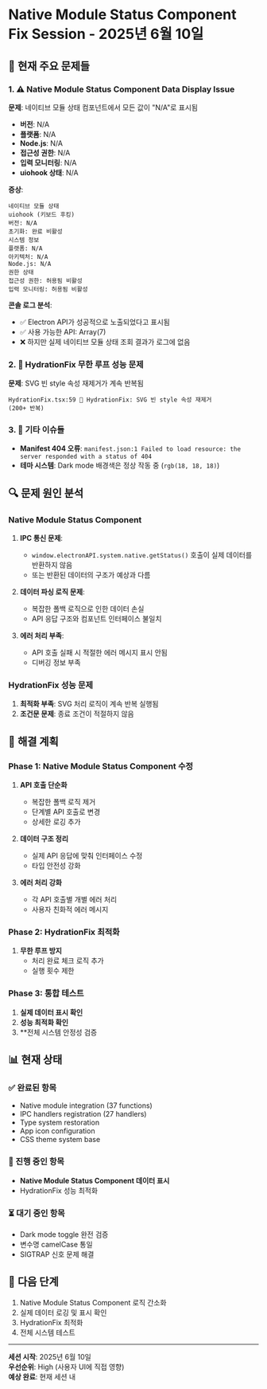 # Native Module Status Component Fix Session - 2025년 6월 10일

## 🚨 현재 주요 문제들

### 1. ⚠️ Native Module Status Component Data Display Issue
**문제**: 네이티브 모듈 상태 컴포넌트에서 모든 값이 "N/A"로 표시됨
- **버전**: N/A
- **플랫폼**: N/A  
- **Node.js**: N/A
- **접근성 권한**: N/A
- **입력 모니터링**: N/A
- **uiohook 상태**: N/A

**증상**:
```
네이티브 모듈 상태
uiohook (키보드 후킹)
버전: N/A
초기화: 완료 비활성
시스템 정보
플랫폼: N/A
아키텍처: N/A
Node.js: N/A
권한 상태
접근성 권한: 허용됨 비활성
입력 모니터링: 허용됨 비활성
```

**콘솔 로그 분석**:
- ✅ Electron API가 성공적으로 노출되었다고 표시됨
- ✅ 사용 가능한 API: Array(7)
- ❌ 하지만 실제 네이티브 모듈 상태 조회 결과가 로그에 없음

### 2. 🔄 HydrationFix 무한 루프 성능 문제
**문제**: SVG 빈 style 속성 재제거가 계속 반복됨
```
HydrationFix.tsx:59 🔄 HydrationFix: SVG 빈 style 속성 재제거
(200+ 반복)
```

### 3. 📁 기타 이슈들
- **Manifest 404 오류**: `manifest.json:1 Failed to load resource: the server responded with a status of 404`
- **테마 시스템**: Dark mode 배경색은 정상 작동 중 (`rgb(18, 18, 18)`)

## 🔍 문제 원인 분석

### Native Module Status Component
1. **IPC 통신 문제**: 
   - `window.electronAPI.system.native.getStatus()` 호출이 실제 데이터를 반환하지 않음
   - 또는 반환된 데이터의 구조가 예상과 다름

2. **데이터 파싱 로직 문제**:
   - 복잡한 폴백 로직으로 인한 데이터 손실
   - API 응답 구조와 컴포넌트 인터페이스 불일치

3. **에러 처리 부족**:
   - API 호출 실패 시 적절한 에러 메시지 표시 안됨
   - 디버깅 정보 부족

### HydrationFix 성능 문제
1. **최적화 부족**: SVG 처리 로직이 계속 반복 실행됨
2. **조건문 문제**: 종료 조건이 적절하지 않음

## 🎯 해결 계획

### Phase 1: Native Module Status Component 수정
1. **API 호출 단순화**
   - 복잡한 폴백 로직 제거
   - 단계별 API 호출로 변경
   - 상세한 로깅 추가

2. **데이터 구조 정리**
   - 실제 API 응답에 맞춰 인터페이스 수정
   - 타입 안전성 강화

3. **에러 처리 강화**
   - 각 API 호출별 개별 에러 처리
   - 사용자 친화적 에러 메시지

### Phase 2: HydrationFix 최적화
1. **무한 루프 방지**
   - 처리 완료 체크 로직 추가
   - 실행 횟수 제한

### Phase 3: 통합 테스트
1. **실제 데이터 표시 확인**
2. **성능 최적화 확인**
3. **전체 시스템 안정성 검증

## 📊 현재 상태

### ✅ 완료된 항목
- Native module integration (37 functions)
- IPC handlers registration (27 handlers)
- Type system restoration
- App icon configuration
- CSS theme system base

### 🔄 진행 중인 항목
- **Native Module Status Component 데이터 표시**
- HydrationFix 성능 최적화

### ⏳ 대기 중인 항목
- Dark mode toggle 완전 검증
- 변수명 camelCase 통일
- SIGTRAP 신호 문제 해결

## 🚀 다음 단계
1. Native Module Status Component 로직 간소화
2. 실제 데이터 로깅 및 표시 확인
3. HydrationFix 최적화
4. 전체 시스템 테스트

---
**세션 시작**: 2025년 6월 10일  
**우선순위**: High (사용자 UI에 직접 영향)  
**예상 완료**: 현재 세션 내
